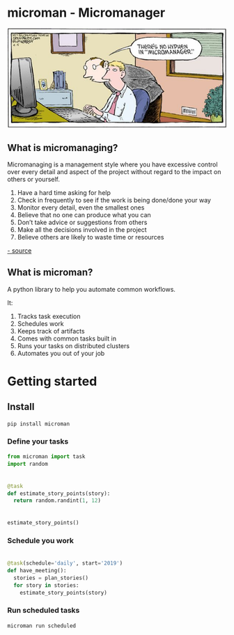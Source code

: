 
# microman - Micromanager

![micromanaging](docs/images/comic.jpg)



## What is micromanaging? 

Micromanaging is a management style where you have excessive control over every detail and aspect of the project without regard to the impact on others or yourself.

1. Have a hard time asking for help
1. Check in frequently to see if the work is being done/done your way
1. Monitor every detail, even the smallest ones
1. Believe that no one can produce what you can
1. Don’t take advice or suggestions from others
1. Make all the decisions involved in the project
1. Believe others are likely to waste time or resources

[- source](https://www.outsourceeasier.com/micromanager/)

## What is microman?

A python library to help you automate common workflows. 

It:

1. Tracks task execution
2. Schedules work
3. Keeps track of artifacts
4. Comes with common tasks built in
5. Runs your tasks on distributed clusters
6. Automates you out of your job

# Getting started


## Install

```commandline
pip install microman
```

### Define your tasks

```python
from microman import task
import random


@task
def estimate_story_points(story):
  return random.randint(1, 12)


estimate_story_points()
```

### Schedule you work

```python

@task(schedule='daily', start='2019')
def have_meeting():
  stories = plan_stories()
  for story in stories:
    estimate_story_points(story)
```

### Run scheduled tasks

```commandline
microman run scheduled
```